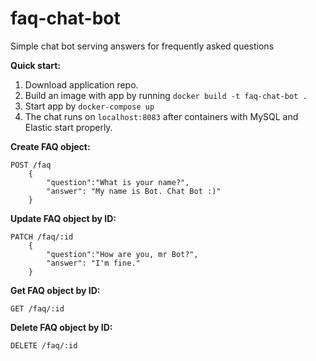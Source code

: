# faq-chat-bot
Simple chat bot serving answers for frequently asked questions

**Quick start:**

1. Download application repo.
2. Build an image with app by running `docker build -t faq-chat-bot .` 
3. Start app by `docker-compose up`
4. The chat runs on `localhost:8083` after containers with MySQL and Elastic start properly.

**Create FAQ object:**
```text
POST /faq
    {
        "question":"What is your name?",
        "answer": "My name is Bot. Chat Bot :)"
    }
```
**Update FAQ object by ID:**
```text
PATCH /faq/:id
    {
        "question":"How are you, mr Bot?",
        "answer": "I'm fine."
    }
```

**Get FAQ object by ID:**
```text
GET /faq/:id
```

**Delete FAQ object by ID:**
```text
DELETE /faq/:id
```
